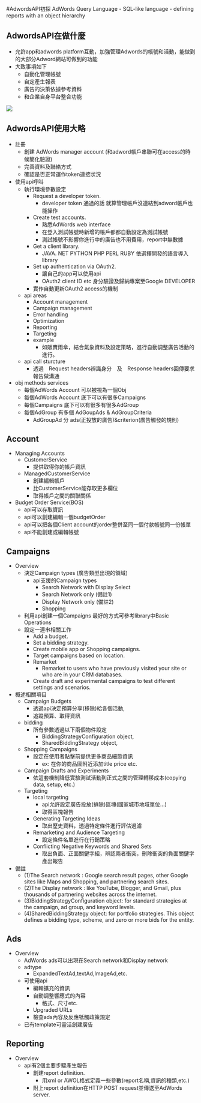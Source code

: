 #AdwordsAPI初探
    AdWords Query Language 
        - SQL-like language
        - defining reports with an object hierarchy

## AdwordsAPI在做什麼
- 允許app和adwords platform互動，加強管理Adwords的帳號和活動，能做到的大部分Adword網站可做到的功能
- 大致事項如下
    - 自動化管理帳號
    - 自定產生報表
    - 廣告的決策依據參考資料
    - 和企業自身平台整合功能

![](http://image.slidesharecdn.com/howadwordsmapsintoadwordsapi-150415135752-conversion-gate02/95/how-adwords-ui-maps-into-adwords-api-5-638.jpg?cb=1430129626)    

## AdwordsAPI使用大略
- 註冊
    - 創建 AdWords manager account (和adword帳戶串聯可在access的時候簡化驗證) 
    - 完善資料及聯絡方式
    - 確認是否正常運作token連接狀況
- 使用api呼叫
    - 執行環境參數設定
        - Request a developer token.
            - developer token 通過的話 就算管理帳戶沒連結到adword帳戶也能操作
        - Create test accounts. 
            - 熟悉AdWords web interface
            - 在登入測試帳號時新增的帳戶都都自動設定為測試帳號
            - 測試帳號不影響你進行中的廣告也不用費用，report中無數據
        - Get a client library.
            - JAVA. NET PYTHON PHP PERL RUBY 依選擇開發的語言導入library
        - Set up authentication via OAuth2.
            - 讓自己的app可以使用api
            - OAuth2 client ID etc 身分驗證及歸納專案至Google DEVELOPER
        - 實作自動更新OAuth2 access的機制
    - api areas
        - Account management
        - Campaign management
        - Error handling
        - Optimization
        - Reporting
        - Targeting
        - example
            - 如販賣雨傘，結合氣象資料及設定策略，進行自動調整廣告活動的進行。
    - api call sturcture
        - 透過　Request headers辨識身分　及　Response headers回傳要求報告做溝通
- obj methods services
    - 每個AdWords Account 可以被視為一個Obj
    - 每個AdWords Account 底下可以有很多Campaigns
    - 每個Campaigns 底下可以有很多有很多AdGroup
    - 每個AdGroup 有多個 AdGoupAds & AdGroupCriteria
        - AdGroupAd 分 ads(正投放的廣告)&criterion(廣告觸發的規則)
## Account

- Managing Accounts 
    - CustomerService 
        - 提供取得你的帳戶資訊
    - ManagedCustomerService
        - 創建編輯帳戶
        - 比CustomerService能存取更多欄位
        - 取得帳戶之間的關聯關係
- Budget Order Service(BOS) 
    - api可以存取資訊
    - api可以創建編輯一個budgetOrder
    - api可以把各個Client account的order整併至同一個付款帳號同一份帳單
    - api不能創建或編輯帳號

## Campaigns
- Overview
    - 決定Campaign types (廣告類型出現的領域)
        - api支援的Campaign types
            - Search Network with Display Select
            - Search Network only (備註1)
            - Display Network only (備註2)
            - Shopping
    - 利用api創建一個Campaigns 最好的方式可參考library中Basic Operations
    - 設定一連串相關工作
        - Add a budget.
        - Set a bidding strategy.
        - Create mobile app or Shopping campaigns.
        - Target campaigns based on location.
        - Remarket
            - Remarket to users who have previously visited your site or who are in your CRM databases.
        - Create draft and experimental campaigns to test different settings and scenarios.
- 概述相關項目
    - Campaign Budgets
        - 透過api決定預算分享(移除)給各個活動,
        - 追蹤預算、取得資訊
    - bidding
        - 所有參數透過以下兩個物件設定
            - BiddingStrategyConfiguration object,
            - SharedBiddingStrategy object, 
    - Shopping Campaigns
        - 設定在使用者點擊前提供更多商品細節資訊
            - ex: 在你的商品圖附近添加title price etc.
    - Campaign Drafts and Experiments
        - 依這套機制降低實驗測試活動到正式之間的管理轉移成本(copying data, setup, etc.)
    - Targeting
        - local targeting
            - api允許設定廣告投放(排除)區塊(國家城市地域單位...)
            - 取得區塊報告
        - Generating Targeting Ideas
            - 取出歷史資料，透過特定條件進行評估過濾
        - Remarketing and Audience Targeting
            - 設定條件名單進行在行銷策略
        - Conflicting Negative Keywords and Shared Sets
            - 取出負面、正面關鍵字組，辨認兩者衝突，刪除衝突的負面關鍵字產出報告
- 備註
    - (1)The Search network : Google search result pages, other Google sites like Maps and Shopping, and partnering search sites.
    - (2)The Display network : like YouTube, Blogger, and Gmail, plus thousands of partnering websites across the internet.
    - (3)BiddingStrategyConfiguration object: for standard strategies at the campaign, ad group, and keyword levels.
    - (4)SharedBiddingStrategy object: for portfolio strategies. This object defines a bidding type, scheme, and zero or more bids for the entity.
## Ads
- Overview
    - AdWords ads可以出現在Search network和Display network
    - adtype
        - ExpandedTextAd,textAd,ImageAd,etc.
    - 可使用api
        - 編輯擴充的資訊
        - 自動調整響應式的內容
            - 格式、尺寸etc.
        - Upgraded URLs
        - 檢查ads內容及反應牴觸政策規定
    - 已有template可靈活創建廣告
    
## Reporting 
- Overview
    - api有2個主要步驟產生報告
        - 創建report definition.
            - 用xml or AWOL格式定義一些參數(report名稱,資訊的種類,etc.)
        - 附上report definition在HTTP POST request並傳送至AdWords server.
